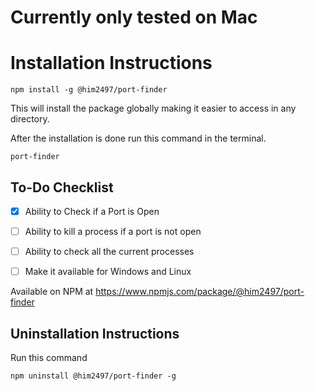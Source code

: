 # Currently only tested on Mac

# Installation Instructions

```
npm install -g @him2497/port-finder
```

This will install the package globally making it easier to access in any directory. 

After the installation is done run this command in the terminal.
```
port-finder
```


## To-Do Checklist

- [x] Ability to Check if a Port is Open
- [ ] Ability to kill a process if a port is not open
- [ ] Ability to check all the current processes
- [ ] Make it available for Windows and Linux


Available on NPM at https://www.npmjs.com/package/@him2497/port-finder


## Uninstallation Instructions
 
Run this command
```
npm uninstall @him2497/port-finder -g
```

